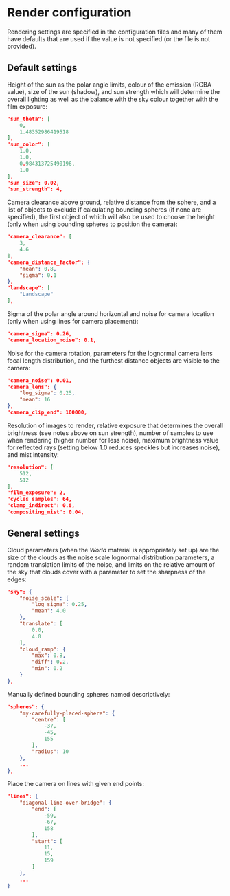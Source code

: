 # Render configuration

Rendering settings are specified in the configuration files and many
of them have defaults that are used if the value is not specified (or
the file is not provided).

## Default settings

Height of the sun as the polar angle limits, colour of the emission
(RGBA value), size of the sun (shadow), and sun strength which will
determine the overall lighting as well as the balance with the sky
colour together with the film exposure:

```json
"sun_theta": [
    0,
    1.48352986419518
],
"sun_color": [
    1.0,
    1.0,
    0.984313725490196,
    1.0
],
"sun_size": 0.02,
"sun_strength": 4,
```

Camera clearance above ground, relative distance from the sphere, and
a list of objects to exclude if calculating bounding spheres (if none
are specified), the first object of which will also be used to choose
the height (only when using bounding spheres to position the camera):

```json
"camera_clearance": [
    3,
    4.6
],
"camera_distance_factor": {
    "mean": 0.8,
    "sigma": 0.1
},
"landscape": [
    "Landscape"
],
```

Sigma of the polar angle around horizontal and noise for camera
location (only when using lines for camera placement):

```json
"camera_sigma": 0.26,
"camera_location_noise": 0.1,
```

Noise for the camera rotation, parameters for the lognormal camera
lens focal length distribution, and the furthest distance objects are
visible to the camera:

```json
"camera_noise": 0.01,
"camera_lens": {
    "log_sigma": 0.25,
    "mean": 16
},
"camera_clip_end": 100000,
```

Resolution of images to render, relative exposure that determines the
overall brightness (see notes above on sun strength), number of
samples to use when rendering (higher number for less noise), maximum
brightness value for reflected rays (setting below 1.0 reduces
speckles but increases noise), and mist intensity:

```json
"resolution": [
    512,
    512
],
"film_exposure": 2,
"cycles_samples": 64,
"clamp_indirect": 0.8,
"compositing_mist": 0.04,
```

## General settings

Cloud parameters (when the *World* material is appropriately set up)
are the size of the clouds as the noise scale lognormal distribution
parameters, a random translation limits of the noise, and limits on
the relative amount of the sky that clouds cover with a parameter to
set the sharpness of the edges:

```json
"sky": {
    "noise_scale": {
        "log_sigma": 0.25,
        "mean": 4.0
    },
    "translate": [
        0.0,
        4.0
    ],
    "cloud_ramp": {
        "max": 0.8,
        "diff": 0.2,
        "min": 0.2
    }
},
```

Manually defined bounding spheres named descriptively:

```json
"spheres": {
    "my-carefully-placed-sphere": {
        "centre": [
            -37,
            -45,
            155
        ],
        "radius": 10
    },
    ...
},
```

Place the camera on lines with given end points:

```json
"lines": {
    "diagonal-line-over-bridge": {
        "end": [
            -59,
            -67,
            158
        ],
        "start": [
            11,
            15,
            159
        ]
    },
    ...
}
```
